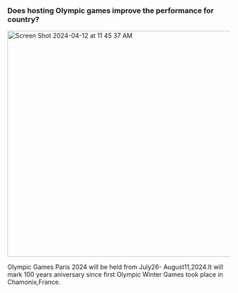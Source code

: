 ### Does hosting Olympic games improve the performance for country?

<img width="511" alt="Screen Shot 2024-04-12 at 11 45 37 AM" src="https://github.com/soumyaranjanswaincan/project1/assets/159960361/535f5c91-3a67-4a47-a819-34de5ca74662">


Olympic Games Paris 2024 will be held from July26- August11,2024.It will mark 100 years aniversary since first Olympic Winter Games took place in Chamonix,France.
